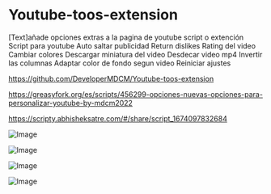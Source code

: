 # Youtube-toos-extension

[Text]añade opciones extras a la pagina de youtube script o extención
Script para youtube
Auto saltar publicidad
Return dislikes
Rating del video
Cambiar colores
Descargar miniatura del video
Desdecar video mp4
Invertir las columnas
Adaptar color de fondo segun video
Reiniciar ajustes

https://github.com/DeveloperMDCM/Youtube-toos-extension

https://greasyfork.org/es/scripts/456299-opciones-nuevas-opciones-para-personalizar-youtube-by-mdcm2022

https://scripty.abhisheksatre.com/#/share/script_1674097832684

![Image](https://github.com/DeveloperMDCM/Youtube-toos-extension/blob/master/4.jpg)

![Image](https://github.com/DeveloperMDCM/Youtube-toos-extension/blob/master/3.jpg)

![Image](https://github.com/DeveloperMDCM/Youtube-toos-extension/blob/master/youtu.jpg)


![Image](https://github.com/DeveloperMDCM/Youtube-toos-extension/blob/master/2.jpg)
